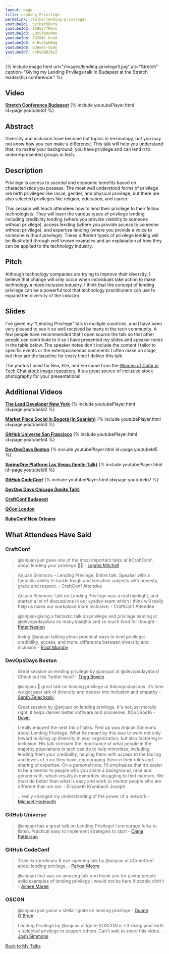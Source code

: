 ```yaml
---
layout: page
title: Lending Privilege
permalink: /talks/lending-privilege/
youtubeId1: hyiMathkUrQ
youtubeId2: 1K8Gz7fMevo
youtubeId3: L0cSfzBuhWo
youtubeId4: lOZdAt-hseA
youtubeId5: X-Bvl5wkBdg
youtubeId6: oUWw6h-mi0o
youtubeId7: C4hVDBBJ6wI
---
```


{% include image.html url="/images/lending-privilege3.jpg" alt="Stretch" caption="Giving my Lending Privilege talk in Budapest at the Stretch leadership conference." %}

## Video

**[Stretch Conference Budapest](https://youtu.be/hyiMathkUrQ)**
{% include youtubePlayer.html id=page.youtubeId1 %}
<br>

## Abstract

Diversity and inclusion have become hot topics in technology, but you may not know how you can make a difference. This talk will help you understand that, no matter your background, you have privilege and can lend it to underrepresented groups in tech.

## Description

Privilege is access to societal and economic benefits based on characteristics you possess. The most well understood forms of privilege are birth privileges like racial, gender, and physical privilege, but there are also selected privileges like religion, education, and career.

This session will teach attendees how to lend their privilege to their fellow technologists. They will learn the various types of privilege lending including credibility lending (where you provide visibility to someone without privilege), access lending (where you provide access to someone without privilege), and expertise lending (where you provide a voice to someone without privilege). These different types of privilege lending will be illustrated through well known examples and an explanation of how they can be applied to the technology industry.

## Pitch

Although technology companies are trying to improve their diversity, I believe that change will only occur when individuals take action to make technology a more inclusive industry. I think that the concept of lending privilege can be a powerful tool that technology practitioners can use to expand the diversity of the industry.

## Slides

I've given my "Lending Privilege" talk in multiple countries, and I have been very pleased to see it so well received by many in the tech community. A few people have recommended that I open source the talk so that other people can contribute to it so I have presented my slides and speaker notes in the table below. The speaker notes don't include the content I tailor to specific events or the extemporaneous comments I often make on stage, but they are the baseline for every time I deliver this talk.

The photos I used for Bea, Elle, and Em came from the [Women of Color in Tech Chat stock image repository](https://www.flickr.com/photos/wocintechchat/albums). It's a great source of inclusive stock photography for your presentations!

## Additional Videos

**[The Lead Developer New York](https://www.youtube.com/watch?v=1K8Gz7fMevo)**
{% include youtubePlayer.html id=page.youtubeId2 %}
<br>

**[Market Place Social in Bogotá (in Spanish)](https://youtu.be/L0cSfzBuhWo)**
{% include youtubePlayer.html id=page.youtubeId3 %}
<br>

**[GitHub Universe San Francisco](https://www.youtube.com/watch?v=lOZdAt-hseA&feature=youtu.be)**
{% include youtubePlayer.html id=page.youtubeId4 %}
<br>

**[DevOpsDays Boston](https://www.youtube.com/watch?v=X-Bvl5wkBdg&feature=youtu.be)**
{% include youtubePlayer.html id=page.youtubeId5 %}
<br>

**[SpringOne Platform Las Vegas (Ignite Talk)](https://www.youtube.com/watch?v=oUWw6h-mi0o)**
{% include youtubePlayer.html id=page.youtubeId6 %}
<br>

**[GitHub CodeConf](https://www.youtube.com/watch?v=C4hVDBBJ6wI)**
{% include youtubePlayer.html id=page.youtubeId7 %}
<br>

**[DevOps Days Chicago (Ignite Talk)](http://confreaks.tv/videos/devopsdayschicago2017-ignites-lending-privilege)**
<br>

**[CraftConf Budapest](https://www.ustream.tv/recorded/102838989)**

**[QCon London](https://www.infoq.com/presentations/diversity-inclusion-technology)**

**[RubyConf New Orleans](https://confreaks.tv/videos/rubyconf2017-lending-privilege)**


## What Attendees Have Said

### CraftConf

> @anjuan just gave one of the most important talks at #CraftConf, about lending your privilege 👏🏻 - [Leigha Mitchell](https://twitter.com/LeighaNotLeia)

> Anjuan Simmons - Lending Privilege. Entire talk. Speaker with a fantastic ability to tackle tough and sensitive subjects with honesty, grace and respect. - CraftConf Attendee

> Anjuan Simmons' talk on Lending Privilege was a real highlight, and started a lot of discussions in our sysdev-team which I think will really help us make our workplace more inclusive. - CraftConf Attendee

> @anjuan giving a fantastic talk on privilege and privilege lending at @devopsdaysbos so many insights and so much food for thought - [Peter Nealon](https://twitter.com/peternealon)

> loving @anjuan talking about practical ways to lend privilege: credibility, access, and more. difference between diversity and inclusion - [Elliot Murphy](https://twitter.com/sstatik)

### DevOpsDays Boston

> Great session on lending privilege by @anjuan at @devopsdaysbos! Check out his Twitter feed! - [Trigg Bowlin](https://twitter.com/txtrigg)

> @anjuan 👏 great talk on lending privilege at #devopsdaysbos. it’s time we got past talk of diversity and deeper into inclusion and empathy - [Sarah Zelechoski](https://twitter.com/szelechoski)

> Great session by @anjuan on lending privilege. It's not just morally right, it helps deliver better software and processes. #DoDBos16 - [Devin](https://twitter.com/devbost)

> I really enjoyed the next trio of talks. First up was Anjuan Simmons about Lending Privilege. What he meant by this was to work not only toward building up diversity in your organization, but also factoring in inclusion. His talk stressed the importance of what people in the majority populations in tech can do to help minorities, including lending them your credibility, helping them with access to the tooling and levels of trust they have, encouraging them in their roles and sharing of expertise. On a personal note, I’ll emphasize that it’s easier to be a mentor to people who you share a background, race and gender with, which results in minorities struggling to find mentors. We must do better than what is easy and work to mentor people who are different than we are. - Elizabeth Krumbach Joseph

> ...really changed my understanding of the power of a network - [Michael Hedgpeth](https://twitter.com/michaelhedgpeth)

### GitHub Universe

> @anjuan has a great talk on Lending Privilege! I encourage folks to listen. Practical easy to implement strategies to start - [Qiana Patterson](https://twitter.com/Q_i_a_n_a)

### GitHub CodeConf

> Truly extraordinary & eye-opening talk by @anjuan at #CodeConf about lending privilege. - [Parker Moore](https://twitter.com/parkr)

> @anjuan that was an amazing talk and thank you for giving people solid examples of lending privilege I would not be here if people didn't - [Aimee Maree](https://twitter.com/aimee_maree)

### OSCON

> @anjuan just game a stellar Ignite on lending privilege - [Duane O'Brien](https://twitter.com/DuaneOBrien)

> Lending Privilege by @anjuan at Ignite #OSCON is <3 Using your birth + selected privilege to support others. Can't wait to share this video. - [Josh Simmons](https://twitter.com/joshsimmons)

[Back to My Talks](/talks/)
